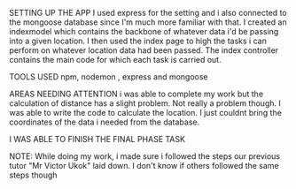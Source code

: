 SETTING UP THE APP
   I used express for the setting and i also connected to the mongoose database since I'm much more familiar with that. I created an indexmodel which contains the backbone of whatever data i'd be passing into a given location.  I then used the index page to high the tasks i can perform on whatever location data had been passed. The index controller contains the main code for which each task is carried out.

TOOLS USED
 npm, nodemon , express and mongoose

 AREAS NEEDING ATTENTION
  i was able to complete my work but the calculation of distance has a slight problem. Not really a problem though. I was able to write the code to calculate the location. I just couldnt bring the coordinates of the data i needed from the database.

  I WAS ABLE TO FINISH THE FINAL PHASE TASK

  NOTE: While doing my work, i made sure i followed the steps our previous tutor "Mr Victor Ukok" laid down. I don't know if others followed the same steps though